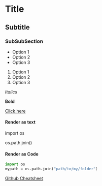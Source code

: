 # Title

## Subtitle

### SubSubSection

- Option 1
- Option 2
- Option 3

1. Option 1
2. Option 2
3. Option 3


*Italics*

**Bold**

[Click here](https://google.com)

#### Render as text

import os

os.path.join()

#### Render as Code

```python 
import os
mypath = os.path.join("path/to/my/folder")
```

[Github Cheatsheet](https://www.markdownguide.org/cheat-sheet/)